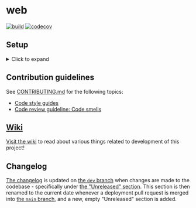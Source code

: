 # web
[![build](https://github.com/MAKENTNU/web/workflows/build/badge.svg)](https://github.com/MAKENTNU/web/actions)
[![codecov](https://codecov.io/gh/MAKENTNU/web/branch/main/graph/badge.svg)](https://codecov.io/gh/MAKENTNU/web)


## Setup

<details>
<summary>Click to expand</summary>

### Prerequisites

* Python 3.10+ (latest stable version preferred)
* Having cloned this repository to your machine
  * For most purposes, check out [the `dev` branch](https://github.com/MAKENTNU/web/tree/dev), as it's the base branch for all development:
    ```shell
    git clone https://github.com/MAKENTNU/web.git
    git checkout -B dev origin/dev
    ```

### Installation

* Create a virtual environment, presumably named `venv`:
  * This should be placed in the folder *containing* the project folder, and not inside the project folder itself
    * Example folder structure (where `web` is the name of the project folder):
      ```
      MAKE
      ├─ venv
      └─ web
         └─ README.md (this file)
      ```
    * Among other things, this prevents translations from being made inside the virtual environment folder
      when running the `makemessages` management command
  * If using PyCharm, and a virtual environment was not created as part of the project creation process, refer to
    [the "Configure a virtual environment" guide](https://www.jetbrains.com/help/pycharm/creating-virtual-environment.html#python_create_virtual_env)
  * Otherwise, `cd` to the project folder, and run:
    ```shell
    [newest installed Python command, like python3.11] -m venv ../venv
    ```
* Activate the virtual environment:
  * If using PyCharm, this should be done automatically when opening a terminal tab inside the IDE
  * Otherwise, `cd` to the project folder, and run:
    * On Windows:
      ```shell
      ..\venv\Scripts\activate
      ```
    * On Linux/macOS:
      ```shell
      source ../venv/bin/activate
      ```
* Install requirements:
  * If using Windows, first download the correct wheel for the [`python-ldap`](https://pypi.org/project/python-ldap/) package
    from [Christoph Gohlke's page](https://www.lfd.uci.edu/~gohlke/pythonlibs/#_python-ldap)
    (linked to by [`python-ldap`'s documentation](https://www.python-ldap.org/en/python-ldap-3.4.0/installing.html#windows))
    and install it:
    ```shell
    pip install [path to .whl file]
    ```
    (It is possible to instead build `python-ldap` from source, but it's a bit cumbersome setting up the right build tools.)
  * Regardless of operating system, run:
    ```shell
    pip install -r requirements.txt
    ```

### Running the server for the first time

* Create an SQLite database file with the proper tables:
  ```shell
  python manage.py migrate
  ```
* Create an admin user for local development:
  ```shell
  python manage.py createsuperuser
  ```
  It's easiest to create one with both the username and the password set to "admin", and with no email address.
* Run the server:
  * If using PyCharm, just press the green "play" button in the top right corner
    * Make sure that the correct run configuration is selected in the dropdown next to the button,
      which by default should be named "web" and have a tiny Django logo
  * Otherwise, run:
    ```shell
    python manage.py runserver [optional port number; defaults to 8000]
    ```
</details>


## Contribution guidelines

See [CONTRIBUTING.md](CONTRIBUTING.md) for the following topics:
* [Code style guides](CONTRIBUTING.md#code-style-guides)
* [Code review guideline: Code smells](CONTRIBUTING.md#code-review-guideline-code-smells)


## [Wiki](https://github.com/MAKENTNU/web/wiki)
[Visit the wiki](https://github.com/MAKENTNU/web/wiki) to read about various things related to development of this project!


## Changelog

[The changelog](CHANGELOG.md) is updated on [the `dev` branch](https://github.com/MAKENTNU/web/tree/dev) when changes are made to the codebase -
specifically under [the "Unreleased" section](CHANGELOG.md#unreleased).
This section is then renamed to the current date whenever a deployment pull request is merged into
[the `main` branch](https://github.com/MAKENTNU/web/tree/main), and a new, empty "Unreleased" section is added.
